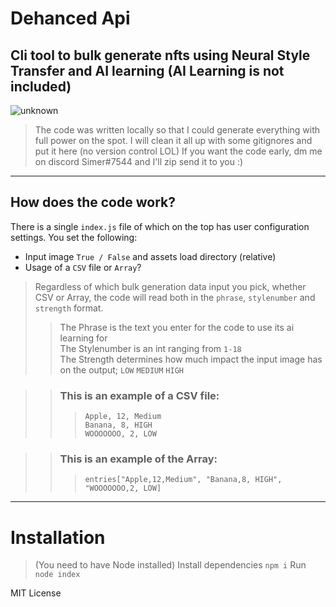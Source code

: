 # Dehanced Api
Cli tool to bulk generate nfts using Neural Style Transfer and AI learning (AI Learning is not included)
---
![unknown](https://user-images.githubusercontent.com/76672732/181918665-bee9f9af-f631-492c-ba91-4dbaacbd6578.png)
> The code was written locally so that I could generate everything with full power on the spot. I will clean it all up with some gitignores and put it here (no version control LOL) If you want the code early, dm me on discord Simer#7544 and I'll zip send it to you :)

---

## How does the code work?
There is a single `index.js` file of which on the top has user configuration settings. You set the following:
- Input image `True / False` and assets load directory (relative)
- Usage of a `CSV` file or `Array`?

> Regardless of which bulk generation data input you pick, whether CSV or Array, the code will read both in the `phrase`, `stylenumber` and `strength` format.
>> The Phrase is the text you enter for the code to use its ai learning for <br>
>> The Stylenumber is an int ranging from `1-18` <br>
>> The Strength determines how much impact the input image has on the output; `LOW` `MEDIUM` `HIGH` <br>

>> ### This is an example of a CSV file: 
>>>  `Apple, 12, Medium` <br> `Banana, 8, HIGH` <br> `WOOOOOOO, 2, LOW ` <br>

>> ### This is an example of the Array:
>>> `entries["Apple,12,Medium", "Banana,8, HIGH", "WOOOOOOO,2, LOW]` <br>
>>> 
---
# Installation
> (You need to have Node installed)
Install dependencies `npm i` 
Run `node index`

MIT License
